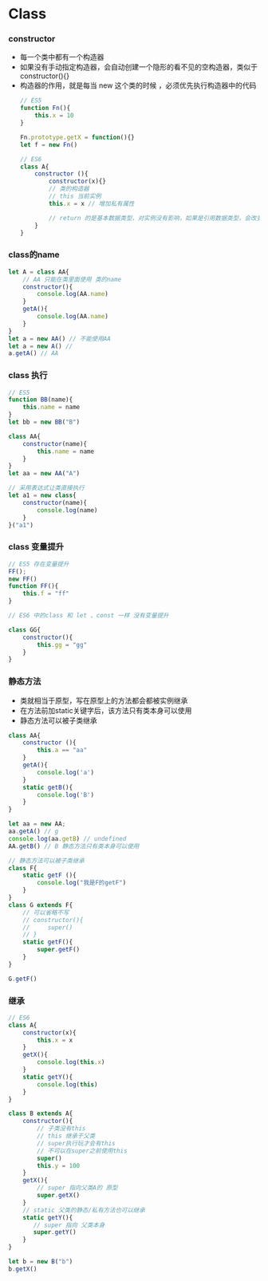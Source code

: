 # Class
### constructor
* 每一个类中都有一个构造器
* 如果没有手动指定构造器，会自动创建一个隐形的看不见的空构造器，类似于 constructor(){}
* 构造器的作用，就是每当 new 这个类的时候 ，必须优先执行构造器中的代码
    ```js
    // ES5
    function Fn(){
        this.x = 10
    }

    Fn.prototype.getX = function(){}
    let f = new Fn()

    // ES6
    class A{
        constructor (){
            constructor(x){}
            // 类的构造器
            // this 当前实例
            this.x = x // 增加私有属性

            // return 的是基本数据类型，对实例没有影响，如果是引用数据类型，会改变当前实例
        }
    }
    ```

### class的name
```js
let A = class AA{
    // AA 只能在类里面使用 类的name
    constructor(){
        console.log(AA.name)
    }
    getA(){
        console.log(AA.name)
    }
}
let a = new AA() // 不能使用AA
let a = new A() //
a.getA() // AA
```

### class 执行
```js
// ES5
function BB(name){
    this.name = name
}
let bb = new BB("B")

class AA{
    constructor(name){
        this.name = name
    }
}
let aa = new AA("A")

// 采用表达式让类直接执行
let a1 = new class{
    constructor(name){
        console.log(name)
    }
}("a1")
```

### class 变量提升
```js
// ES5 存在变量提升
FF();
new FF()
function FF(){
    this.f = "ff"
}

// ES6 中的class 和 let 、const 一样 没有变量提升

class GG{
    constructor(){
        this.gg = "gg"
    }
}
```

### 静态方法
* 类就相当于原型，写在原型上的方法都会都被实例继承
* 在方法前加static关键字后，该方法只有类本身可以使用
* 静态方法可以被子类继承
```js
class AA{
    constructor (){
        this.a == "aa"
    }
    getA(){
        console.log('a')
    }
    static getB(){
        console.log('B')
    }
}

let aa = new AA;
aa.getA() // g
console.log(aa.getB) // undefined
AA.getB() // B 静态方法只有类本身可以使用

// 静态方法可以被子类继承
class F{
    static getF (){
        console.log("我是F的getF")
    }
}
class G extends F{
    // 可以省略不写
    // constructor(){
    //     super()
    // }
    static getF(){
        super.getF()
    }
}

G.getF()
```

### 继承

```js
// ES6
class A{
    constructor(x){
        this.x = x
    }
    getX(){
        console.log(this.x)
    }
    static getY(){
        console.log(this)
    }
}

class B extends A{
    constructor(){
        // 子类没有this
        // this 继承于父类
        // super执行玩才会有this
        // 不可以在super之前使用this
        super()
        this.y = 100
    }
    getX(){
        // super 指向父类A的 原型
        super.getX()
    }
    // static 父类的静态/私有方法也可以继承
    static getY(){
       // super 指向 父类本身
       super.getY()
    }
}

let b = new B("b")
b.getX()
```
















